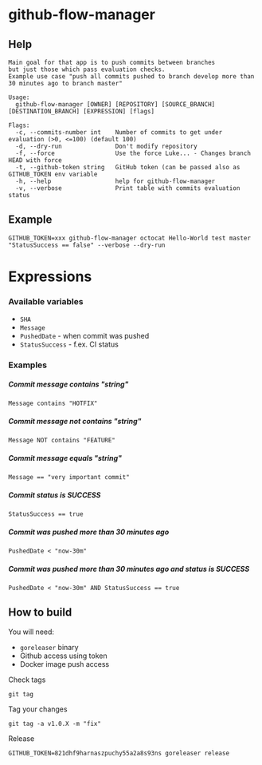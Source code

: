 # github-flow-manager
## Help
```
Main goal for that app is to push commits between branches
but just those which pass evaluation checks.
Example use case "push all commits pushed to branch develop more than 30 minutes ago to branch master"

Usage:
  github-flow-manager [OWNER] [REPOSITORY] [SOURCE_BRANCH] [DESTINATION_BRANCH] [EXPRESSION] [flags]

Flags:
  -c, --commits-number int    Number of commits to get under evaluation (>0, <=100) (default 100)
  -d, --dry-run               Don't modify repository
  -f, --force                 Use the force Luke... - Changes branch HEAD with force
  -t, --github-token string   GitHub token (can be passed also as GITHUB_TOKEN env variable
  -h, --help                  help for github-flow-manager
  -v, --verbose               Print table with commits evaluation status
```

## Example
```
GITHUB_TOKEN=xxx github-flow-manager octocat Hello-World test master "StatusSuccess == false" --verbose --dry-run
```

# Expressions
### Available variables
 - `SHA`
 - `Message`
 - `PushedDate` - when commit was pushed
 - `StatusSuccess` - f.ex. CI status

### Examples
##### Commit message contains "string"
`Message contains "HOTFIX"`
##### Commit message not contains "string"
`Message NOT contains "FEATURE"`
##### Commit message equals "string"
`Message == "very important commit"`
##### Commit status is SUCCESS
`StatusSuccess == true`
##### Commit was pushed more than 30 minutes ago
`PushedDate < "now-30m"`
##### Commit was pushed more than 30 minutes ago and status is SUCCESS
`PushedDate < "now-30m" AND StatusSuccess == true`

## How to build

You will need:
* `goreleaser` binary
* Github access using token
* Docker image push access

Check tags
```
git tag
```

Tag your changes
```
git tag -a v1.0.X -m "fix"
```

Release
```
GITHUB_TOKEN=821dhf9harnaszpuchy55a2a8s93ns goreleaser release
```
